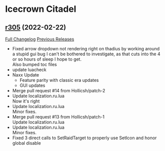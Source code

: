 # <DBM> Icecrown Citadel

## [r305](https://github.com/DeadlyBossMods/DBM-WotLK/tree/r305) (2022-02-22)
[Full Changelog](https://github.com/DeadlyBossMods/DBM-WotLK/compare/r304...r305) [Previous Releases](https://github.com/DeadlyBossMods/DBM-WotLK/releases)

- Fixed arrow dropdown not rendering right on thadius by working around a stupid gui bug I can't be bothered to investigate, as that cuts into the 4 or so hours of sleep I hope to get.  
    Also bumped toc files  
- update luacheck  
- Naxx Update  
     - Feature parity with classic era updates  
     - GUI updates  
- Merge pull request #14 from Hollicsh/patch-2  
- Update localization.ru.lua  
    Now it's right  
- Update localization.ru.lua  
    Minor fixes.  
- Merge pull request #13 from Hollicsh/patch-1  
    Update localization.ru.lua  
- Update localization.ru.lua  
    Minor fixes.  
- Fixed 3 direct calls to SetRaidTarget to properly use SetIcon and honor global disable  

